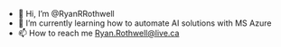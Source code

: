 - 👋 Hi, I’m @RyanRRothwell
- 🌱 I’m currently learning how to automate AI solutions with MS Azure
- 📫 How to reach me Ryan.Rothwell@live.ca

<!---
RyanRRothwell/RyanRRothwell is a ✨ special ✨ repository because its `README.md` (this file) appears on your GitHub profile.
You can click the Preview link to take a look at your changes.
--->
